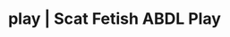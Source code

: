 ---
categories:
- Latex Fetish
- Vintage Boudoir
- Virtual Sex
- Interactive NSFW
- Immersive Erotica
image: /assets/images/1747714157176.jpg
layout: post
schema:
  description: Premium adult content featuring Scat Fetish, ABDL Play. High-quality
    artwork with provocative themes.
  keywords:
  - ABDL Play
  - Inclusive Desire
  - Body Positivity
  - Shibari
  - Gender-Fluid
  - Scat Fetish
  name: 1747714157176 | Scat Fetish ABDL Play
  type: VisualArtwork
seo:
  description: Featured content with exclusive ABDL Play, Scat Fetish. HD images available.
  keywords: ABDL Play, Scat Fetish
  og_image: /assets/images/1747714157176.jpg
  schema_type: VisualArtwork
tags:
- '#play'
- Scat Fetish
- ABDL Play
title: play | Scat Fetish ABDL Play
---